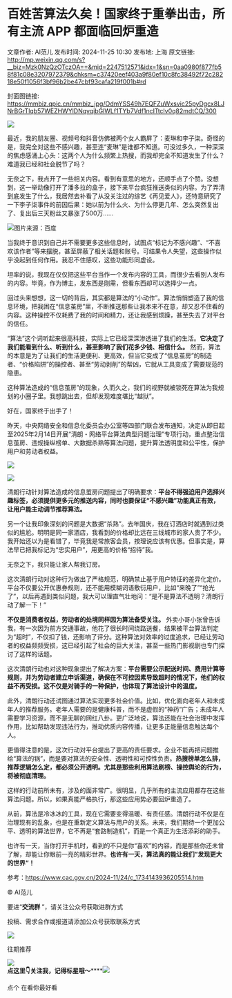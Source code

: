 # 百姓苦算法久矣！国家终于重拳出击，所有主流 APP 都面临回炉重造

文章作者: AI范儿
发布时间: 2024-11-25 10:30
发布地: 上海
原文链接: http://mp.weixin.qq.com/s?__biz=Mzk0NzQzOTczOA==&mid=2247512571&idx=1&sn=0aa0980f877fb58f81c08e3207972379&chksm=c37420eef403a9f80ef10c8fc38492f72c28218e50f1056f3bf96b2be47cbf93cafa219f001b#rd

封面图链接: https://mmbiz.qpic.cn/mmbiz_jpg/OdmYSS49h7EQFZuWxsvic25pyDgcx8LJNrBGrTlqb57WEZHWYlDNqvqibGlWLf1TYb7Vdf1ncITtclv0q82mdtCQ/300

![](https://mmbiz.qpic.cn/mmbiz_jpg/OdmYSS49h7EQFZuWxsvic25pyDgcx8LJNuE2DD2KAb0OEwok4QfT2XDP3AdRQ82OWzHanC6gBJjG0SkkcFh0iaKA/640?wx_fmt=jpeg&from=appmsg)

最近，我的朋友圈、视频号和抖音仿佛被两个女人霸屏了：麦琳和李子柒。奇怪的是，我完全对这些不感兴趣，甚至连“麦琳”是谁都不知道。可没过多久，一种深深的焦虑感涌上心头：这两个人为什么频繁上热搜，而我却完全不知道发生了什么？难道我已经和社会脱节了吗？

无奈之下，我点开了一些相关内容。看到有意思的地方，还顺手点了个赞。没想到，这一举动像打开了潘多拉的盒子，接下来平台疯狂推送类似的内容。为了弄清到底发生了什么，我居然去补看了从没关注过的综艺《再见爱人》，还特意研究了一下李子柒事件的前因后果：她以前为什么火、为什么停更几年、怎么突然复出了、复出后三天粉丝又暴涨了500万……

![](https://mmbiz.qpic.cn/mmbiz_jpg/OdmYSS49h7EQFZuWxsvic25pyDgcx8LJNNzWJj7iaicawKOENU9uTwcj2Eqfxwlpr0dHd3MGrdmQCj2QezDev17Rg/640?wx_fmt=jpeg&from=appmsg)图片来源：百度

当我终于意识到自己并不需要更多这些信息时，试图点“标记为不感兴趣”、“不喜欢该作者”等来摆脱，甚至屏蔽了相关话题和账号。可结果令人失望，这些操作似乎没起到任何作用。我忍不住感叹，这些功能形同虚设。

坦率的说，我现在仅仅把这些平台当作一个发布内容的工具，而很少去看别人发布的内容。毕竟，作为博主，发东西是刚需，但看东西却可以选择少一点。

回过头来想想，这一切的背后，其实都是算法的“小动作”。算法悄悄塑造了我的信息环境，把我困在“信息茧房”里，不断推送那些让我本来不在意，却又忍不住看的内容。这种操控不仅耗费了我的时间和精力，还让我感到烦躁，甚至失去了对平台的信任。

“算法”这个词听起来很高科技，实际上它已经深深渗透进了我们的生活。**它决定了我们能看到什么、听到什么，甚至影响了我们花多少钱、相信什么。**
然而，算法的本意是为了让我们的生活更便利、更高效，但当它变成了“信息茧房”的制造者、“价格陷阱”的操控者、甚至“劳动剥削”的帮凶，它就从工具变成了需要规范的隐患。

这种算法造成的“信息茧房”的现象，久而久之，我们的视野就被锁死在算法为我规划的小圈子里。我想跳出去，但却发现难度堪比“越狱”。

好在，国家终于出手了！

昨天，中央网络安全和信息化委员会办公室等四部门联合发布通知，决定从即日起至2025年2月14日开展“清朗・网络平台算法典型问题治理”专项行动，重点整治信息茧房、违规操纵榜单、大数据杀熟等算法问题，提升算法透明度和公平性，保护用户和劳动者权益。

![](https://mmbiz.qpic.cn/mmbiz_png/OdmYSS49h7EQFZuWxsvic25pyDgcx8LJNhOK1Hkj1rnvRawRe24hJMmbVOU2GHKGxPwq3msvqWOE34sZS8KL3CA/640?wx_fmt=png&from=appmsg)

![](https://mmbiz.qpic.cn/mmbiz_png/OdmYSS49h7EQFZuWxsvic25pyDgcx8LJNMv8HtE3Nib2eMNyBqLPUIZpNNtZQnaBo6z8p5C8ibT1VpNUuOqnqrxZQ/640?&wx_fmt=png)

清朗行动针对算法造成的信息茧房问题提出了明确要求：**平台不得强迫用户选择兴趣标签，必须提供更多元的推送内容，同时也要保证“不感兴趣”功能真正有效，让用户能主动调节推荐算法。**

另一个让我印象深刻的问题是大数据“杀熟”。去年国庆，我在订酒店时就遇到过类似的尴尬。明明是同一家酒店，我看到的价格却比远在三线城市的家人贵了不少。我开始还以为是看错了，毕竟我是常旅客会员，按理说应该有优惠。但事实是，算法早已把我标记为“忠实用户”，用更高的价格“招待”我。

无奈之下，我只能让家人帮我订房。

这次清朗行动对这种行为做出了严格规范，明确禁止基于用户特征的差异化定价。平台不仅要公开优惠券规则，还不能用模糊词语敷衍用户，比如“来晚了”“抢光了”，以后再遇到类似问题，我大可以理直气壮地问：“是不是算法不透明？清朗行动了解一下！”

**不仅是消费者权益，劳动者的处境同样因为算法备受关注。**
外卖小哥小张曾告诉我，有一次因为前方交通事故，他花了很长时间绕路送餐，结果被平台算法判定为“超时”，不仅扣了钱，还影响了评分。这种算法对效率的过度追求，已经让劳动者的权益频频受损，这已经引起了社会的巨大关注，甚至一些热门影视剧也专门探讨了这样的话题。

这次清朗行动也对这种现象提出了解决方案：**平台需要公示配送时间、费用计算等规则，并为劳动者建立申诉渠道，确保在不可控因素导致超时的情况下，他们的权益不再受损。这不仅是对骑手的一种保护，也体现了算法设计中的温度。**

此外，清朗行动还试图通过算法实现更多社会价值。比如，优化面向老年人和未成年人的推荐服务。老年人需要的是健康科普，而不是虚假的“神药”广告；未成年人需要学习资源，而不是无聊的网红八卦。更广泛地说，算法还能在社会治理中发挥作用，比如帮助发现违法行为，推动优质内容传播，让更多正能量信息触达每个人。

更值得注意的是，这次行动对平台提出了更高的责任要求。企业不能再把问题推给“算法的锅”，而是要对算法的安全性、透明性和可控性负责。**热搜榜单怎么排，推荐逻辑怎么定，都必须公开透明。尤其是那些利用算法刷榜、操控舆论的行为，将被彻底清理。**

这样的行动前所未有，涉及的面非常广。很明显，几乎所有的主流应用都存在这些算法问题。所以，如果真能严格执行，那这些应用势必要回炉重造了。

从前，算法是冷冰冰的工具，现在它需要变得温暖、有责任感。清朗行动不仅是在治理现有的乱象，也是在重新定义算法与用户的关系。未来，我们期待一个更加公平、透明的算法世界，它不再是“套路制造机”，而是一个真正为生活添彩的助手。

也许有一天，当你打开手机时，看到的不只是你“喜欢”的内容，而是那些你还未曾了解，却能让你眼前一亮的精彩世界。**也许有一天，算法真的能让我们”发现更大的世界“！**

参考：https://www.cac.gov.cn/2024-11/24/c_1734143936205514.htm

© AI范儿

要进“**交流群** ”，请关注公众号获取进群方式  

投稿、需求合作或报道请添加公众号获取联系方式

  

![](https://mmbiz.qpic.cn/mmbiz_png/jQ6ug9koOG1xmSfTsV5G7Esfx2kLWrCf3lKiaRqFlcW7hpcbNMe6olqW5xS5bian0jeXVKBRymmDId2tFVT30Law/640?wx_fmt=png)

往期推荐

![](https://mmbiz.qpic.cn/mmbiz_png/dn7MoMtZsWwI0fyvNnc5tekZfIoHf3A7gEgeI06O7dJOQzCGdos3ImQaJAbzkPkuk88ulibbtBXCdgicvZ8ezPYQ/640?wx_fmt=png)  
**点这里👇关注我，记得标星哦～******![](https://mmbiz.qpic.cn/mmbiz_png/7mYNibgIry73PaOOvZMtx3j0HKkjnhoMSynVaJVict8XuLgbe9MibOKdd6jcIw8qnWMic8Vw3ylviaxOLlvauFht3Gw/640?from=appmsg&wx_fmt=png)

点个 在看你最好看

  

